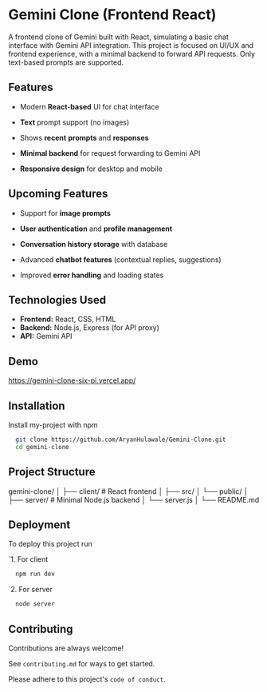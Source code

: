 
# Gemini Clone (Frontend React)

A frontend clone of Gemini built with React, simulating a basic chat interface with Gemini API integration. This project is focused on UI/UX and frontend experience, with a minimal backend to forward API requests. Only text-based prompts are supported.

## Features
- Modern **React-based** UI for chat interface

- **Text** prompt support (no images)

- Shows **recent** **prompts** and **responses**

- **Minimal backend** for request forwarding to Gemini API

- **Responsive design** for desktop and mobile


## Upcoming Features

- Support for **image prompts**
  
- **User authentication** and **profile management**
  
- **Conversation history storage** with database
  
- Advanced **chatbot features** (contextual replies, suggestions)
  
- Improved **error handling** and loading states


## Technologies Used

- **Frontend:** React, CSS, HTML
- **Backend:** Node.js, Express (for API proxy)
- **API:** Gemini API

## Demo

https://gemini-clone-six-pi.vercel.app/

## Installation

Install my-project with npm

```bash
  git clone https://github.com/AryanHulawale/Gemini-Clone.git
  cd gemini-clone
```
## Project Structure

  gemini-clone/
  │
  ├── client/ # React frontend
  │ ├── src/
  │ └── public/
  │
  ├── server/ # Minimal Node.js backend
  │ └── server.js
  │
  └── README.md
    
## Deployment

To deploy this project run

`1. For client
```bash
  npm run dev
```


`2. For server
```bash
  node server
```



## Contributing

Contributions are always welcome!

See `contributing.md` for ways to get started.

Please adhere to this project's `code of conduct`.

